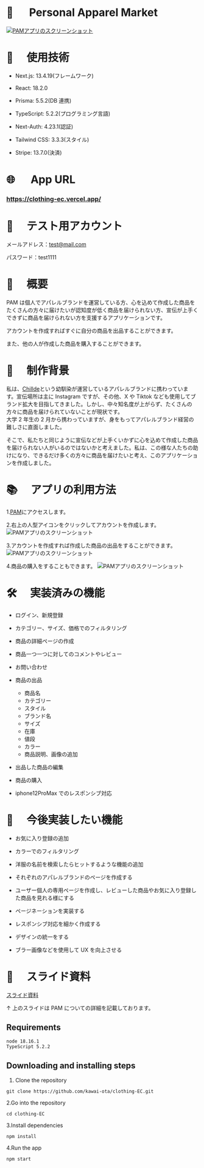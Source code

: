 # 🌅 　 Personal Apparel Market

<a href = 'https://clothing-ec.vercel.app/'>![PAMアプリのスクリーンショット](./ecommerce/public/method_main.png)</a>

# 🔧 　使用技術

- Next.js: 13.4.19(フレームワーク)

- React: 18.2.0

- Prisma: 5.5.2(DB 連携)

- TypeScript: 5.2.2(プログラミング言語)

- Next-Auth: 4.23.1(認証)

- Tailwind CSS: 3.3.3(スタイル)

- Stripe: 13.7.0(決済)

# 🌐 　 App URL

### **https://clothing-ec.vercel.app/**

# 👭 　テスト用アカウント

メールアドレス：test@mail.com

パスワード：test1111

# 🌊 　概要

PAM は個人でアパレルブランドを運営している方、心を込めて作成した商品をたくさんの方々に届けたいが認知度が低く商品を届けられない方、宣伝が上手くできずに商品を届けられない方を支援するアプリケーションです。

アカウントを作成すればすぐに自分の商品を出品することができます。

また、他の人が作成した商品を購入することができます。

# 🐶 　制作背景

私は、<a href="https://chillde.com/">Chillde</a>という幼馴染が運営しているアパレルブランドに携わっています。宣伝場所は主に Instagram ですが、その他、X や Tiktok なども使用してブランド拡大を目指してきました。しかし、中々知名度が上がらず、たくさんの方々に商品を届けられていないことが現状です。<br/>
大学 2 年生の 2 月から携わっていますが、身をもってアパレルブランド経営の難しさに直面しました。

そこで、私たちと同じように宣伝などが上手くいかずに心を込めて作成した商品を届けられない人がいるのではないかと考えました。私は、この様な人たちの助けになり、できるだけ多くの方々に商品を届けたいと考え、このアプリケーションを作成しました。

# 📚 　アプリの利用方法

1.<a href="https://clothing-ec.vercel.app/">PAM</a>にアクセスします。

2.右上の人型アイコンをクリックしてアカウントを作成します。
![PAMアプリのスクリーンショット](./ecommerce/public/method_main.png)

3.アカウントを作成すれば作成した商品の出品をすることができます。
![PAMアプリのスクリーンショット](./ecommerce/public/method_product.png)

4.商品の購入をすることもできます。
![PAMアプリのスクリーンショット](./ecommerce/public/method_buy.png)

# 🛠 　実装済みの機能

- ログイン、新規登録

- カテゴリー、サイズ、価格でのフィルタリング

- 商品の詳細ページの作成

- 商品一つ一つに対してのコメントやレビュー

- お問い合わせ

- 商品の出品

  - 商品名
  - カテゴリー
  - スタイル
  - ブランド名
  - サイズ
  - 在庫
  - 値段
  - カラー
  - 商品説明、画像の追加

- 出品した商品の編集

- 商品の購入

- iphone12ProMax でのレスポンシブ対応

# 🔨 　今後実装したい機能

- お気に入り登録の追加

- カラーでのフィルタリング

- 洋服の名前を検索したらヒットするような機能の追加

- それぞれのアパレルブランドのページを作成する

- ユーザー個人の専用ページを作成し、レビューした商品やお気に入り登録した商品を見れる様にする

- ページネーションを実装する

- レスポンシブ対応を細かく作成する

- デザインの統一をする

- ブラー画像などを使用して UX を向上させる

# 📝 　スライド資料

<a href="https://docs.google.com/presentation/d/13DuybtLy9CJ3OvjskLzq8xLhCuuxpw_7-YHbmfiaUPI/edit?usp=sharing">スライド資料</a>

↑
上のスライドは PAM についての詳細を記載しております。

## Requirements

```
node 18.16.1
TypeScript 5.2.2
```

## Downloading and installing steps

1. Clone the repository

```
git clone https://github.com/kawai-ota/clothing-EC.git
```

2.Go into the repository

```
cd clothing-EC
```

3.Install dependencies

```
npm install
```

4.Run the app

```
npm start
```
